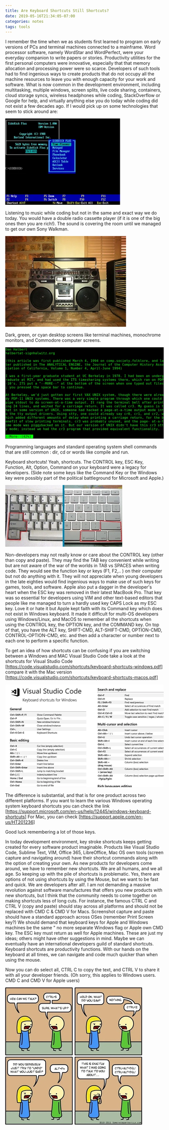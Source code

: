 ```yaml
---
title: Are Keyboard Shortcuts Still Shortcuts?
date: 2019-05-16T21:34:05-07:00
categories: notes 
tags: tools 
---
```


I remember the time when we as students first learned to program on early versions of PCs and terminal machines connected to a mainframe. Word processor software, namely WordStar and WordPerfect, were your everyday companion to write papers or stories. Productivity utilities for the first personal computers were innovative, especially that that memory allocation and processing power were so scarce. Developers of such tools had to find ingenious ways to create products that do not occupy all the machine resources to leave you with enough capacity for your work and software. What is now common in the development environment, including multitasking, multiple windows, screen splits, live code sharing, containers, cloud storage syncs, wireless headphones while coding, StackOverflow or Google for help, and virtually anything else you do today while coding did not exist a few decades ago. If I would pick up on some technologies that seem to stick around are:

![image 2](/assets/images/events/Sidekick-plus-1.0.png)

Listening to music while coding but not in the same and exact way we do today. You would have a double radio cassette player (if it is one of the big ones then you are rich!). The sound is covering the room until we managed to get our own Sony Walkman.

![image 3](/assets/images/events/AIWA_TPR-950_-_4_Band_Radio_Cassette_Recorder.jpg)

Dark, green, or cyan desktop screens like terminal machines, monochrome monitors, and Commodore computer screens.

![image 4](/assets/images/events/termimal.png)

Programming languages and standard operating system shell commands that are still common : dir, cd or words like compile and run.

Keyboard shortcuts! Yeah, shortcuts. The CONTROL key, ESC Key, Function, Alt, Option, Command on your keyboard were a legacy for developers. (Side note some keys like the Command Key or the Windows key were possibly part of the political battleground for Microsoft and Apple.)

![image 5](/assets/images/events/shortcuts_mac_vrs_windows_resize_md.jpg)

Non-developers may not really know or care about the CONTROL key (other than copy and paste). They may find the TAB key convenient while writing but are not aware of the war of the worlds in TAB vs SPACES when writing code. They would see the function key or keys (F1, F2,.. ) on their computer but not do anything with it. They will not appreciate when young developers in the late eighties would find ingenious ways to make use of such keys for games, tools, and software. Apple also put a dagger in the developer's heart when the ESC key was removed in their latest MacBook Pro. That key was so essential for developers using VIM and other text-based editors that people like me managed to turn a hardly used key CAPS Lock as my ESC key. Love it or hate it but Apple kept faith with its Command key which does not exist in Windows keyboard. It made it difficult for multi-OS developers using Windows/Linux, and MacOS to remember all the shortcuts when using the CONTROL key, the OPTION key, and the COMMAND key. On top of that, you have the ALT key, SHIFT-CMD, ALT-SHIFT-CMD, OPTION-CMD, CONTROL-OPTION-CMD, etc. and then add a character or number next to each one to perform a specific function.

To get an idea of how shortcuts can be confusing if you are switching between a Windows and MAC Visual Studio Code take a look at the shortcuts for Visual Studio Code [https://code.visualstudio.com/shortcuts/keyboard-shortcuts-windows.pdf] compare it with the Mac version [https://code.visualstudio.com/shortcuts/keyboard-shortcuts-macos.pdf]

![image 6](/assets/images/events/Screenshot-2019-05-16-10.13.43.png)

The difference is substantial, and that is for one product across two different platforms. If you want to learn the various Windows operating system keyboard shortcuts you can check the link [https://support.microsoft.com/en-us/help/12445/windows-keyboard-shortcuts] For Mac, you can check [https://support.apple.com/en-us/HT201236]

Good luck remembering a lot of those keys.

In today development environment, key stroke shortcuts keeps getting created for every software product imaginable. Products like Visual Studio Code, Sublime Text, VIM, Office 365, LibreOffice, Mac OS own tools (screen capture and navigating around) have their shortcut commands along with the option of creating your own. As new products for developers come around, we have to remember new shortcuts. We are all humans, and we all age. So keeping up with the pile of shortcuts is problematic. Yes, there are options of not using shortcuts by using the Mouse, but we want to be fast and quick. We are developers after all!. I am not demanding a massive revolution against software manufactures that offers you new products with new shortcuts, but I think that the community needs to come together on making shortcuts less of long cuts. For instance, the famous CTRL C and CTRL V (copy and paste) should stay across all platforms and should not be replaced with CMD C & CMD V for Macs. Screenshot capture and paste should have a standard approach across OSes (remember Print Screen key?) We should demand that keyboard keys for Apple and Windows machines be the same " no more separate Windows flag or Apple own CMD key. The ESC key must return as well for Apple machines. These are just my ideas; others might have other suggestions in mind. Maybe we can eventually have an international developers guild of standard shortcuts. Keyboard shortcuts are productivity functions. With our hands on the keyboard at all times, we can navigate and code much quicker than when using the mouse.

Now you can do select all, CTRL C to copy the text, and CTRL V to share it with all your developer friends. (Oh sorry, this applies to Windows users. CMD C and CMD V for Apple users)

![image 7](/assets/images/events/proxy.jpg)
